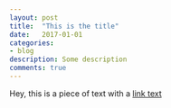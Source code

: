 ```yaml
---
layout: post
title:  "This is the title"
date:   2017-01-01
categories:
- blog
description: Some description
comments: true
---
```


Hey, this is a piece of text with a [link text][LINK_ID]

[LINK_ID]: http://google.com "Optional Title"
